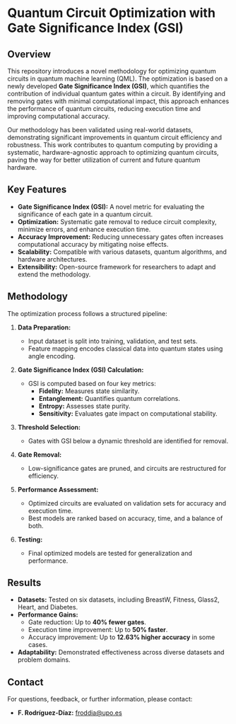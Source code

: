 # Quantum Circuit Optimization with Gate Significance Index (GSI)

## Overview

This repository introduces a novel methodology for optimizing quantum circuits in quantum machine learning (QML). The optimization is based on a newly developed **Gate Significance Index (GSI)**, which quantifies the contribution of individual quantum gates within a circuit. By identifying and removing gates with minimal computational impact, this approach enhances the performance of quantum circuits, reducing execution time and improving computational accuracy.

Our methodology has been validated using real-world datasets, demonstrating significant improvements in quantum circuit efficiency and robustness. This work contributes to quantum computing by providing a systematic, hardware-agnostic approach to optimizing quantum circuits, paving the way for better utilization of current and future quantum hardware.

## Key Features

- **Gate Significance Index (GSI):** A novel metric for evaluating the significance of each gate in a quantum circuit.
- **Optimization:** Systematic gate removal to reduce circuit complexity, minimize errors, and enhance execution time.
- **Accuracy Improvement:** Reducing unnecessary gates often increases computational accuracy by mitigating noise effects.
- **Scalability:** Compatible with various datasets, quantum algorithms, and hardware architectures.
- **Extensibility:** Open-source framework for researchers to adapt and extend the methodology.

## Methodology

The optimization process follows a structured pipeline:

1. **Data Preparation:**
   - Input dataset is split into training, validation, and test sets.
   - Feature mapping encodes classical data into quantum states using angle encoding.

2. **Gate Significance Index (GSI) Calculation:**
   - GSI is computed based on four key metrics:
     - **Fidelity:** Measures state similarity.
     - **Entanglement:** Quantifies quantum correlations.
     - **Entropy:** Assesses state purity.
     - **Sensitivity:** Evaluates gate impact on computational stability.

3. **Threshold Selection:**
   - Gates with GSI below a dynamic threshold are identified for removal.

4. **Gate Removal:**
   - Low-significance gates are pruned, and circuits are restructured for efficiency.

5. **Performance Assessment:**
   - Optimized circuits are evaluated on validation sets for accuracy and execution time.
   - Best models are ranked based on accuracy, time, and a balance of both.

6. **Testing:**
   - Final optimized models are tested for generalization and performance.

## Results

- **Datasets:** Tested on six datasets, including BreastW, Fitness, Glass2, Heart, and Diabetes.
- **Performance Gains:**
  - Gate reduction: Up to **40% fewer gates**.
  - Execution time improvement: Up to **50% faster**.
  - Accuracy improvement: Up to **12.63% higher accuracy** in some cases.
- **Adaptability:** Demonstrated effectiveness across diverse datasets and problem domains.

## Contact

For questions, feedback, or further information, please contact:

- **F. Rodríguez-Díaz:** [froddia@upo.es](mailto:froddia@upo.es)


